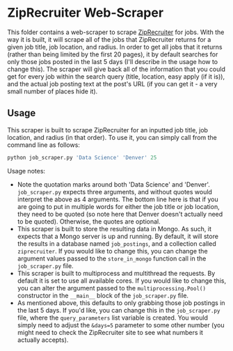 # ZipRecruiter Web-Scraper

This folder contains a web-scraper to scrape [ZipRecruiter](https://www.ziprecruiter.com/) for jobs. With the way it is built, it will scrape all of the jobs that ZipRecruiter returns for a given job title, job location, and radius. In order to get all jobs that it returns (rather than being limited by the first 20 pages), it by default searches for only those jobs posted in the last 5 days (I'll describe in the usage how to change this). The scraper will give back all of the information that you could get for every job within the search query (title, location, easy apply (if it is)), and the actual job posting text at the post's URL (if you can get it - a very small number of places hide it). 

## Usage

This scraper is built to scrape ZipRecruiter for an inputted job title, job location, and radius (in that order). To use it, you can simply call from the command line as follows: 

```python 
python job_scraper.py 'Data Science' 'Denver' 25
```

Usage notes: 

* Note the quotation marks around both 'Data Science' and 'Denver'. `job_scraper.py` expects three arguments, and without quotes would interpret the above as 4 arguments. The bottom line here is that if you are going to put in multiple words for either the job title or job location, they need to be quoted (so note here that Denver doesn't actually need to be quoted). Otherwise, the quotes are optional. 
* This scraper is built to store the resulting data in Mongo. As such, it expects that a Mongo server is up and running. By default, it will store the results in a database named `job_postings`, and a collection called `ziprecruiter`. If you would like to change this, you can change the argument values passed to the `store_in_mongo` function call in the `job_scraper.py` file.  
* This scraper is built to multiprocess and multithread the requests. By default it is set to use all available cores. If you would like to change this, you can alter the argument passed to the `multiprocessing.Pool()` constructor in the `__main__` block of the `job_scraper.py` file. 
* As mentioned above, this defaults to only grabbing those job postings in the last 5 days. If you'd like, you can change this in the `job_scraper.py` file, where the `query_parameters` list variable is created. You would simply need to adjust the `&days=5` parameter to some other number (you might need to check the ZipRecruiter site to see what numbers it actually accepts). 


